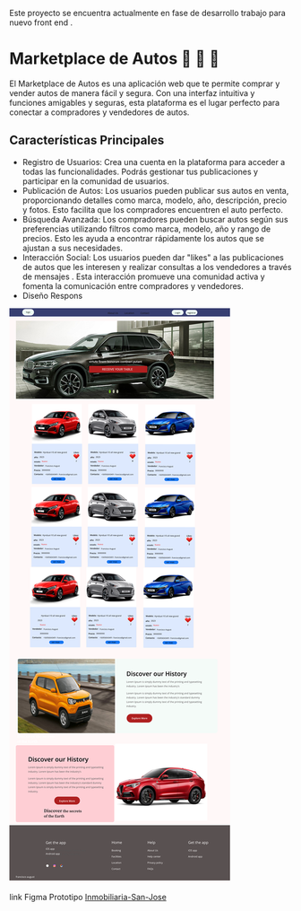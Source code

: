 Este proyecto se encuentra actualmente en fase de desarrollo trabajo para nuevo front end . 
# Marketplace de Autos 🚗 🚗 🚗 

El Marketplace de Autos es una aplicación web que te permite comprar y vender autos de manera fácil y segura. Con una interfaz intuitiva y funciones amigables y seguras, esta plataforma es el lugar perfecto para conectar a compradores y vendedores de autos.

## Características Principales

- Registro de Usuarios: Crea una cuenta en la plataforma para acceder a todas las funcionalidades. Podrás gestionar tus publicaciones y participar en la comunidad de usuarios.
- Publicación de Autos: Los usuarios pueden publicar sus autos en venta, proporcionando detalles como marca, modelo, año, descripción, precio y fotos. Esto facilita que los compradores encuentren el auto perfecto.
- Búsqueda Avanzada: Los compradores pueden buscar autos según sus preferencias utilizando filtros como marca, modelo, año y rango de precios. Esto les ayuda a encontrar rápidamente los autos que se ajustan a sus necesidades.
- Interacción Social: Los usuarios pueden dar "likes" a las publicaciones de autos que les interesen y realizar consultas a los vendedores a través de mensajes . Esta interacción promueve una comunidad activa y fomenta la comunicación entre compradores y vendedores.
- Diseño Respons

![Markeplace_Autos](https://github.com/fagust1992/Marketplace_Autos/blob/master/src/Components/assets/Img/Untitled.png?raw=true")

 link Figma Prototipo
[Inmobiliaria-San-Jose](https://www.figma.com/proto/HiCr1nvGVB31r2MXod6h0Z/Untitled?type=design&node-id=26-17&scaling=min-zoom&page-id=0%3A1)
